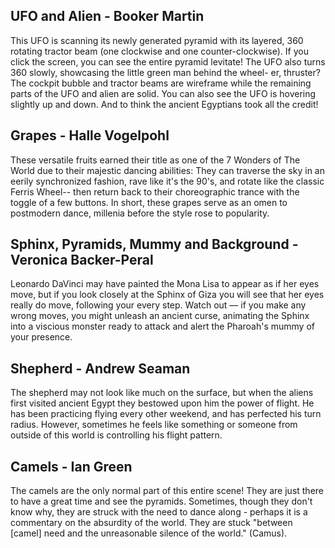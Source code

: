## UFO and Alien - Booker Martin
This UFO is scanning its newly generated pyramid with its layered, 360 rotating tractor beam (one clockwise and one counter-clockwise). If you click the screen, you can see the entire pyramid levitate! The UFO also turns 360 slowly, showcasing the little green man behind the wheel- er, thruster? The cockpit bubble and tractor beams are wireframe while the remaining parts of the UFO and alien are solid. You can also see the UFO is hovering slightly up and down. And to think the ancient Egyptians took all the credit!
## Grapes - Halle Vogelpohl
These versatile fruits earned their title as one of the 7 Wonders of The World due to their majestic dancing abilities: They can traverse the sky in an eerily synchronized fashion, rave like it's the 90's, and rotate like the classic Ferris Wheel-- then return back to their choreographic trance with the toggle of a few buttons. In short, these grapes serve as an omen to postmodern dance, millenia before the style rose to popularity.
## Sphinx, Pyramids, Mummy and Background - Veronica Backer-Peral
Leonardo DaVinci may have painted the Mona Lisa to appear as if her eyes move, but if you look closely at the Sphinx of Giza you will see that her eyes really do move, following your every step. Watch out — if you make any wrong moves, you might unleash an ancient curse, animating the Sphinx into a viscious monster ready to attack and alert the Pharoah's mummy of your presence.
## Shepherd - Andrew Seaman
The shepherd may not look like much on the surface, but when the aliens first visited ancient Egypt they bestowed upon him the power of flight.  He has been practicing flying every other weekend, and has perfected his turn radius.  However, sometimes he feels like something or someone from outside of this world is controlling his flight pattern.
## Camels - Ian Green
The camels are the only normal part of this entire scene! They are just there to have a great time and see the pyramids. Sometimes, though they don't know why, they are struck with the need to dance along - perhaps it is a commentary on the absurdity of the world. They are stuck "between [camel] need and the unreasonable silence of the world." (Camus). 

